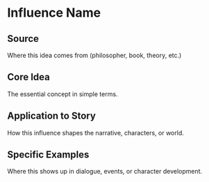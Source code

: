 # Influence Name

## Source

Where this idea comes from (philosopher, book, theory, etc.)

## Core Idea

The essential concept in simple terms.

## Application to Story

How this influence shapes the narrative, characters, or world.

## Specific Examples

Where this shows up in dialogue, events, or character development.